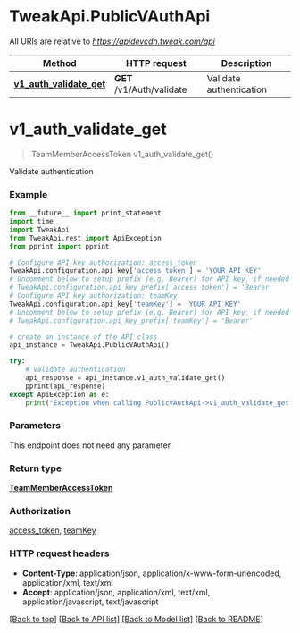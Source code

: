 # TweakApi.PublicVAuthApi

All URIs are relative to *https://apidevcdn.tweak.com/api*

Method | HTTP request | Description
------------- | ------------- | -------------
[**v1_auth_validate_get**](PublicVAuthApi.md#v1_auth_validate_get) | **GET** /v1/Auth/validate | Validate authentication


# **v1_auth_validate_get**
> TeamMemberAccessToken v1_auth_validate_get()

Validate authentication

### Example 
```python
from __future__ import print_statement
import time
import TweakApi
from TweakApi.rest import ApiException
from pprint import pprint

# Configure API key authorization: access_token
TweakApi.configuration.api_key['access_token'] = 'YOUR_API_KEY'
# Uncomment below to setup prefix (e.g. Bearer) for API key, if needed
# TweakApi.configuration.api_key_prefix['access_token'] = 'Bearer'
# Configure API key authorization: teamKey
TweakApi.configuration.api_key['teamKey'] = 'YOUR_API_KEY'
# Uncomment below to setup prefix (e.g. Bearer) for API key, if needed
# TweakApi.configuration.api_key_prefix['teamKey'] = 'Bearer'

# create an instance of the API class
api_instance = TweakApi.PublicVAuthApi()

try: 
    # Validate authentication
    api_response = api_instance.v1_auth_validate_get()
    pprint(api_response)
except ApiException as e:
    print("Exception when calling PublicVAuthApi->v1_auth_validate_get: %s\n" % e)
```

### Parameters
This endpoint does not need any parameter.

### Return type

[**TeamMemberAccessToken**](TeamMemberAccessToken.md)

### Authorization

[access_token](../README.md#access_token), [teamKey](../README.md#teamKey)

### HTTP request headers

 - **Content-Type**: application/json, application/x-www-form-urlencoded, application/xml, text/xml
 - **Accept**: application/json, application/xml, text/xml, application/javascript, text/javascript

[[Back to top]](#) [[Back to API list]](../README.md#documentation-for-api-endpoints) [[Back to Model list]](../README.md#documentation-for-models) [[Back to README]](../README.md)

